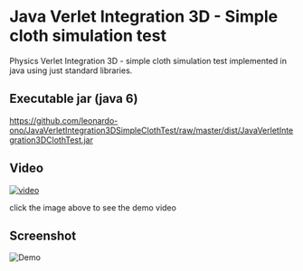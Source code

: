 # Java Verlet Integration 3D - Simple cloth simulation test

Physics Verlet Integration 3D - simple cloth simulation test implemented in java using just standard libraries.

## Executable jar (java 6)

https://github.com/leonardo-ono/JavaVerletIntegration3DSimpleClothTest/raw/master/dist/JavaVerletIntegration3DClothTest.jar


## Video

[![video](http://img.youtube.com/vi/1VxfNQWPz_0/0.jpg)](http://www.youtube.com/watch?v=1VxfNQWPz_0)

click the image above to see the demo video


## Screenshot

![Demo](https://raw.githubusercontent.com/leonardo-ono/JavaVerletIntegration3DSimpleClothTest/master/screenshot.png)

